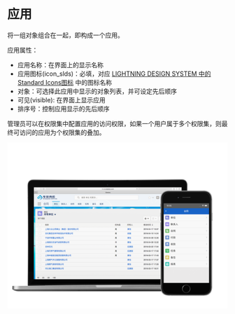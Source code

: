 应用
===

将一组对象组合在一起，即构成一个应用。

应用属性：
- 应用名称：在界面上的显示名称
- 应用图标(icon_slds)：必填，对应 [LIGHTNING DESIGN SYSTEM 中的Standard Icons图标](https://www.lightningdesignsystem.com/icons/#standard) 中的图标名称
- 对象：可选择此应用中显示的对象列表，并可设定先后顺序
- 可见(visible): 在界面上显示应用
- 排序号：控制应用显示的先后顺序

管理员可以在权限集中配置应用的访问权限，如果一个用户属于多个权限集，则最终可访问的应用为个权限集的叠加。


![电脑、手机界面展示](assets/mac_mobile_list.png)